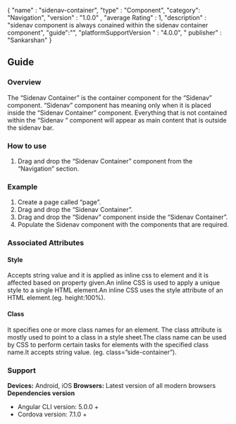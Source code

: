 {
  "name" : "sidenav-container",
  "type" : "Component",
  "category": "Navigation",
  "version" : "1.0.0" ,
  "average Rating" : 1,
  "description" : "sidenav component is always conained within the sidenav container component",
    "guide":"",
   "platformSupportVersion " : "4.0.0",
  " publisher" : "Sankarshan"
}


## Guide
### Overview
The “Sidenav Container” is the container component for the “Sidenav” component. “Sidenav” component has meaning only when it is placed inside the “Sidenav Container” component.
Everything that is not contained within the “Sidenav “ component will appear as main content that is outside the sidenav bar.
### How to use

1. Drag and drop the “Sidenav Container” component from the “Navigation” section.

### Example

1. Create a page called “page”.
2. Drag and drop the “Sidenav Container”.
3. Drag and drop the “Sidenav” component inside the “Sidenav Container”.
4. Populate the Sidenav component with the components that are required.

### Associated Attributes
#### Style
Accepts string value and it is applied as inline css to element and it is affected based on property given.An inline CSS is used to apply a unique style to a single HTML element.An inline CSS uses the style attribute of an HTML element.(eg. height:100%).

#### Class
It specifies one or more class names for an element. The class attribute is mostly used to point to a class in a style sheet.The class name can be used by CSS to perform certain tasks for elements with the specified class name.It accepts string value. (eg. class=”side-container”).

### Support
**Devices:** Android, iOS
**Browsers:**  Latest version of all modern browsers
**Dependencies version** 
- Angular CLI version: 5.0.0 + 
- Cordova version: 7.1.0 +

